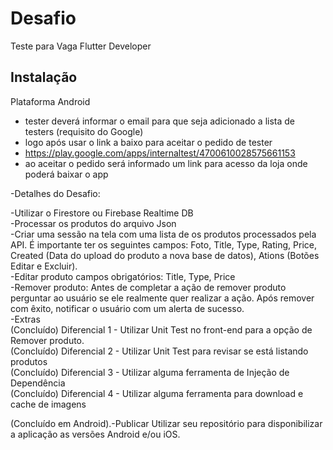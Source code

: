
# Desafio  

Teste para Vaga Flutter Developer 

## Instalação <br />

Plataforma Android <br />
- tester deverá informar o email para que seja adicionado a lista de testers (requisito do Google) <br />
- logo após usar o link a baixo para aceitar o pedido de tester <br />
- https://play.google.com/apps/internaltest/4700610028575661153  <br />
-  ao aceitar o pedido será informado um link para acesso da loja onde poderá baixar o app <br />

-Detalhes do Desafio: <br />

-Utilizar o Firestore ou Firebase Realtime DB <br />
-Processar os produtos do arquivo Json <br />
-Criar uma sessão na tela com uma lista de os produtos processados pela API. É importante ter os seguintes campos: Foto, Title, Type, Rating, Price, Created (Data do upload do produto a nova base de datos), Ations (Botões Editar e Excluir). <br />
-Editar produto campos obrigatórios: Title, Type, Price <br />
-Remover produto: Antes de completar a ação de remover produto perguntar ao usuário se ele realmente quer realizar a ação. Após remover com êxito, notificar o usuário com um alerta de sucesso. <br />
-Extras <br />
(Concluído) Diferencial 1 - Utilizar Unit Test no front-end para a opção de Remover produto. <br />
(Concluído) Diferencial 2 - Utilizar Unit Test para revisar se está listando produtos <br />
(Concluído) Diferencial 3 - Utilizar alguma ferramenta de Injeção de Dependência <br />
(Concluído) Diferencial 4 - Utilizar alguma ferramenta para download e cache de imagens <br />

(Concluído em Android).-Publicar
Utilizar seu repositório para disponibilizar a aplicação as versões Android e/ou iOS. <br />



